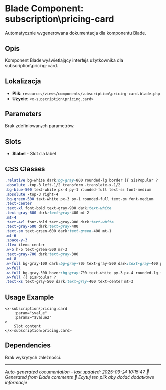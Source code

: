 # Blade Component: subscription\pricing-card

Automatycznie wygenerowana dokumentacja dla komponentu Blade.

## Opis
Komponent Blade wyświetlający interfejs użytkownika dla subscription\pricing-card.

## Lokalizacja
- **Plik**: `resources/views/components/subscription\pricing-card.blade.php`
- **Użycie**: `<x-subscription\pricing.card>`

## Parameters
Brak zdefiniowanych parametrów.

## Slots
- **$label** - Slot dla label

## CSS Classes
```css
.relative bg-white dark:bg-gray-800 rounded-lg border {{ $isPopular ? 
.absolute -top-3 left-1/2 transform -translate-x-1/2
.bg-blue-500 text-white px-4 py-1 rounded-full text-sm font-medium
.absolute -top-3 right-4
.bg-green-500 text-white px-3 py-1 rounded-full text-sm font-medium
.text-center
.text-xl font-bold text-gray-900 dark:text-white
.text-gray-600 dark:text-gray-400 mt-2
.mt-4
.text-4xl font-bold text-gray-900 dark:text-white
.text-gray-600 dark:text-gray-400
.text-sm text-green-600 dark:text-green-400 mt-1
.mt-6
.space-y-3
.flex items-center
.w-5 h-5 text-green-500 mr-3
.text-gray-700 dark:text-gray-300
.mt-8
.w-full bg-gray-100 dark:bg-gray-700 text-gray-500 dark:text-gray-400 py-3 px-4 rounded-lg font-medium
.w-full
.w-full bg-gray-600 hover:bg-gray-700 text-white py-3 px-4 rounded-lg font-medium transition-colors
.w-full {{ $isPopular ? 
.text-xs text-gray-500 dark:text-gray-400 text-center mt-3
```

## Usage Example
```blade
<x-subscription\pricing.card
    :param="$value"
    :param2="$value2"
>
    Slot content
</x-subscription\pricing.card>
```

## Dependencies
Brak wykrytych zależności.

---
*Auto-generated documentation - last updated: 2025-09-24 10:15:47*
*🤖 Generated from Blade comments*
*📝 Edytuj ten plik aby dodać dodatkowe informacje*